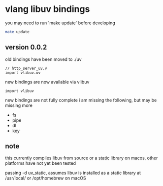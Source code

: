 # vlang libuv bindings

you may need to run 'make update' before developing

```bash
make update
```

## version 0.0.2

old bindings have been moved to ./uv

```
// http_server_uv.v
import vlibuv.uv
```

new bindings are now available via vlibuv

```
import vlibuv
```

new bindings are not fully complete i am missing the following, but may be missing more

- fs
- pipe
- dl
- key

## note

this currently compiles libuv from source or a static library on macos, other platforms have not yet been tested

passing -d uv_static, assumes libuv is installed as a static library at /usr/local/ or /opt/homebrew on macOS
